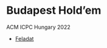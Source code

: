 # Budapest Hold’em

ACM ICPC Hungary 2022

- [Feladat](https://domjudge.cms.inf.elte.hu/public/problems/40/text)
